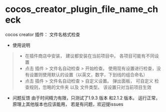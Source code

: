 # cocos_creator_plugin_file_name_check
cocos creator 插件： 文件名格式检查

- 使用说明
> - 在插件商店中安装， 建议都安装在当前项目中。 各项目可能有不同设置
> - 点击 插件 > 文件名自动检查 > 开始检查。 使用现有设置进行检查，没有设置则使用默认的设置（以英文，数字，下划线的组合命名） 
> - 点击 插件 > 文件名自动检查 > 自定义设置。 弹出面板， 可自定义 检查规则，忽略的文件夹 以及 文件类型。 该设置只对当前项目生效

- 问题反馈
由于时间精力有限，只测试了1.9.3 版本 和2.1.2 版本。 运行正常， 原理上其他版本也应该能用， 若是有问题，欢迎提issues
